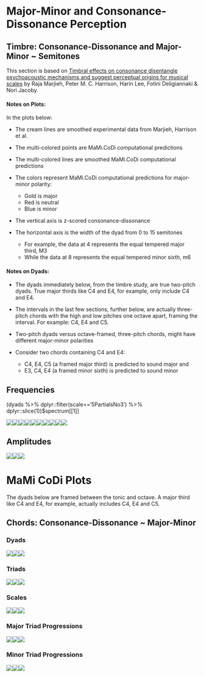 Major-Minor and Consonance-Dissonance Perception
================

## Timbre: Consonance-Dissonance and Major-Minor ~ Semitones

This section is based on [Timbral effects on consonance disentangle
psychoacoustic mechanisms and suggest perceptual origins for musical
scales](https://www.nature.com/articles/s41467-024-45812-z) by Raja
Marjieh, Peter M. C. Harrison, Harin Lee, Fotini Deligiannaki & Nori
Jacoby.

#### Notes on Plots:

In the plots below:

- The cream lines are smoothed experimental data from Marjieh, Harrison
  et al.

- The multi-colored points are MaMi.CoDi computational predictions

- The multi-colored lines are smoothed MaMi.CoDi computational
  predictions

- The colors represent MaMi.CoDi computational predictions for
  major-minor polarity:

  - Gold is major
  - Red is neutral
  - Blue is minor

- The vertical axis is z-scored consonance-dissonance

- The horizontal axis is the width of the dyad from 0 to 15 semitones

  - For example, the data at 4 represents the equal tempered major
    third, M3
  - While the data at 8 represents the equal tempered minor sixth, m6

#### Notes on Dyads:

- The dyads immediately below, from the timbre study, are true two-pitch
  dyads. True major thirds like C4 and E4, for example, only include C4
  and E4.

- The intervals in the last few sections, further below, are actually
  three-pitch chords with the high and low pitches one octave apart,
  framing the interval. For example: C4, E4 and C5.

- Two-pitch dyads versus octave-framed, three-pitch chords, might have
  different major-minor polarities

- Consider two chords containing C4 and E4:

  - C4, E4, C5 (a framed major third) is predicted to sound major and
  - E3, C4, E4 (a framed minor sixth) is predicted to sound minor

## Frequencies

(dyads %\>% dplyr::filter(scale==‘5PartialsNo3’) %\>%
dplyr::slice(1))\$spectrum\[\[1\]\]

![](man/figures/README-unnamed-chunk-4-1.png)<!-- -->![](man/figures/README-unnamed-chunk-4-2.png)<!-- -->![](man/figures/README-unnamed-chunk-4-3.png)<!-- -->![](man/figures/README-unnamed-chunk-4-4.png)<!-- -->![](man/figures/README-unnamed-chunk-4-5.png)<!-- -->![](man/figures/README-unnamed-chunk-4-6.png)<!-- -->![](man/figures/README-unnamed-chunk-4-7.png)<!-- -->![](man/figures/README-unnamed-chunk-4-8.png)<!-- -->![](man/figures/README-unnamed-chunk-4-9.png)<!-- -->![](man/figures/README-unnamed-chunk-4-10.png)<!-- -->

## Amplitudes

![](man/figures/README-unnamed-chunk-8-1.png)<!-- -->![](man/figures/README-unnamed-chunk-8-2.png)<!-- -->![](man/figures/README-unnamed-chunk-8-3.png)<!-- -->

# MaMi CoDi Plots

The dyads below are framed between the tonic and octave. A major third
like C4 and E4, for example, actually includes C4, E4 and C5.

## Chords: Consonance-Dissonance ~ Major-Minor

### Dyads

![](man/figures/README-unnamed-chunk-11-1.png)<!-- -->![](man/figures/README-unnamed-chunk-11-2.png)<!-- -->![](man/figures/README-unnamed-chunk-11-3.png)<!-- -->

### Triads

![](man/figures/README-unnamed-chunk-11-4.png)<!-- -->![](man/figures/README-unnamed-chunk-11-5.png)<!-- -->![](man/figures/README-unnamed-chunk-11-6.png)<!-- -->

### Scales

![](man/figures/README-unnamed-chunk-11-7.png)<!-- -->![](man/figures/README-unnamed-chunk-11-8.png)<!-- -->![](man/figures/README-unnamed-chunk-11-9.png)<!-- -->

### Major Triad Progressions

![](man/figures/README-unnamed-chunk-11-10.png)<!-- -->![](man/figures/README-unnamed-chunk-11-11.png)<!-- -->![](man/figures/README-unnamed-chunk-11-12.png)<!-- -->

### Minor Triad Progressions

![](man/figures/README-unnamed-chunk-11-13.png)<!-- -->![](man/figures/README-unnamed-chunk-11-14.png)<!-- -->![](man/figures/README-unnamed-chunk-11-15.png)<!-- -->
